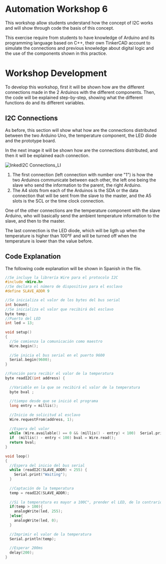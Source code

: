 # Automation Workshop 6

This workshop allow students understand how the concept of I2C works and will show through code the basis of this concept.

This exercise require from students to have knowledge of Arduino and its programming language based on C++, their own TinkerCAD account to simulate the connections and previous knowledge about digital logic and the use of the components shown in this practice.

# Workshop Development

To develop this workshop, first it will be shown how are the different connections made in the 2 Arduinos with the different components. Then, the code will be explained step-by-step, showing what the different functions do and its different variables. 

## I2C Connections

As before, this section will show what how are the connections distributed between the two Arduino Uno, the temperature component, the LED diode and the prototype board.

In the next image it will be shown how are the connections distributed, and then it will be explained each connection.

![InkedI2C Connections_LI](https://user-images.githubusercontent.com/15149995/138533148-946c4510-2854-45f1-b697-029532fbf064.jpg)

1. The first connection (left connection with number one "1") is how the two Arduinos communicate between each other, the left one being the slave who send the information to the parent, the right Arduino.
2. The A4 slots from each of the Arduinos is the SDA or the data connection that will be sent from the slave to the master, and the A5 slots is the SCL or the time clock connection.

One of the other connections are the temperature component with the slave Arduino, who will basically send the ambient temperature information to the slave, and then to the master.

The last connection is the LED diode, which will be ligth up when the temperature is higher than 100°F and will be turned off when the temperature is lower than the value before.

## Code Explanation

The following code explanation will be shown in Spanish in the file.

```c++
//Se incluye la librería Wire para el protocolo I2C
#include <Wire.h>
//Se declara el número de dispositivo para el esclavo
#define SLAVE_ADDR 9

//Se inicializa el valor de los bytes del bus serial
int bcount;
//Se inicializa el valor que recibirá del esclavo
byte temp;
//Puerto del LED
int led = 13;
 
void setup()
{
  //Se comienza la comunicación como maestro
  Wire.begin();
  
  //Se inicia el bus serial en el puerto 9600
  Serial.begin(9600);
}
 
//Función para recibir el valor de la temperatura
byte readI2C(int address) {
  
  //Variable en la que se recibirá el valor de la temperatura
  byte bval ;
  
  //tiempo desde que se inició el programa
  long entry = millis();
  
  //Inicio de solicitud al esclavo
  Wire.requestFrom(address, 1); 
  
  //Espera del valor
  while (Wire.available() == 0 && (millis() - entry) < 100)  Serial.print("Waiting");
  if  (millis() - entry < 100) bval = Wire.read();
  return bval;
}
 
void loop()
{
  //Espera del inicio del bus serial
  while (readI2C(SLAVE_ADDR) < 255) {
    Serial.print("Waiting"); 
  }
  
  //Captación de la temperatura
  temp = readI2C(SLAVE_ADDR);
  
  //Si la temperatura es mayor a 100C°, prender el LED, de lo contrario, apagarlo
  if(temp > 100){
    analogWrite(led, 255);
  }else{
    analogWrite(led, 0);
  }
  
  //Imprimir el valor de la temperatura
  Serial.println(temp);
  
  //Esperar 200ms
  delay(200);
}
```
